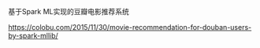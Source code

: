 基于Spark ML实现的豆瓣电影推荐系统

https://colobu.com/2015/11/30/movie-recommendation-for-douban-users-by-spark-mllib/